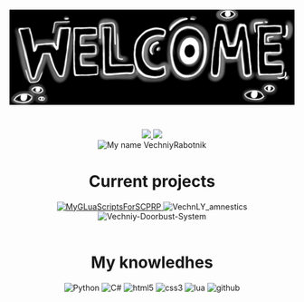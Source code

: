 <!DOCTYPE html>
<html>
<body>
 <!-- Created based on https://github.com/xXxCLOTIxXx/xXxCLOTIxXx?tab=readme-ov-file -->
    <h1 align="center"><img src="res/main.jpg", alt="Welcome to my profile!"></h1><br>
    <div align="center">
        <a href="https://github.com/VechniyRabotnik/VechniyRabotnik">
            <img src="https://github-readme-stats.vercel.app/api?username=VechniyRabotnik&show_icons=true&line_height=27&count_private=true&title_color=a411e9&text_color=c9cacc&icon_color=2bbc8a&bg_color=1d1f21">
            <img src="https://github-readme-stats.vercel.app/api/top-langs/?username=VechniyRabotnik&hide=java,html,tex&title_color=a411e9&text_color=c9cacc&icon_color=2bbc8a&bg_color=1d1f21&langs_count=3">
        </a>
        <br>
        <img src="https://readme-typing-svg.demolab.com/?font=Fira+Code&pause=1000&color=a411e9&random=false&width=285&lines=My+name+VechniyRabotnik." alt="My name VechniyRabotnik">
        <br>
    </div>
    <div align="center">
        <h1>
            Current projects
        </h1>
        		<a href="https://github.com/VechniyRabotnik/MyGLuaScriptsForSCPRP">
		 <img align=”center” src="https://github-readme-stats.vercel.app/api/pin/?username=VechniyRabotnik&repo=MyGLuaScriptsForSCPRP&title_color=a411e9&text_color=c9cacc&icon_color=2bbc8a&bg_color=1d1f21", alt="MyGLuaScriptsForSCPRP">
		</a>
	        	<a1 href="https://github.com/VechniyRabotnik/VechnLY_amnestics">
		 <img align=”center” src="https://github-readme-stats.vercel.app/api/pin/?username=VechniyRabotnik&repo=VechnLY_amnestics&title_color=a411e9&text_color=c9cacc&icon_color=2bbc8a&bg_color=1d1f21", alt="VechnLY_amnestics">
		</a1>
	        	<a2 href="https://github.com/VechniyRabotnik/Vechniy-Doorbust-System">
		 <img align=”center” src="https://github-readme-stats.vercel.app/api/pin/?username=VechniyRabotnik&repo=Vechniy-Doorbust-System&title_color=a411e9&text_color=c9cacc&icon_color=2bbc8a&bg_color=1d1f21", alt="Vechniy-Doorbust-System">
		</a2>
        <br><br>
    </div>
    <div align="center">
        <h1>
            My knowledhes
        </h1>
        <img src="https://img.shields.io/badge/python-3670A0?style=for-the-badge&logo=python&logoColor=ffdd54" alt="Python">
        <img src="https://img.shields.io/badge/Csharp-3670A0?style=for-the-badge&logo=csharp&logoColor=ffdd54" alt="С#">
        <img src="https://img.shields.io/badge/HTML-E34F26?logo=html5&logoColor=fff&style=for-the-badge" alt="html5">
        <img src="https://img.shields.io/badge/CSS3-1572B6?logo=css3&logoColor=white&style=for-the-badge" alt="css3">
        <img src="https://img.shields.io/badge/Lua-1572B6?logo=lua&logoColor=white&style=for-the-badge" alt="lua">
        <img src="https://img.shields.io/badge/github-181717?logo=github&logoColor=white&style=for-the-badge" alt="github" >
    </div>

</body>
<html>
